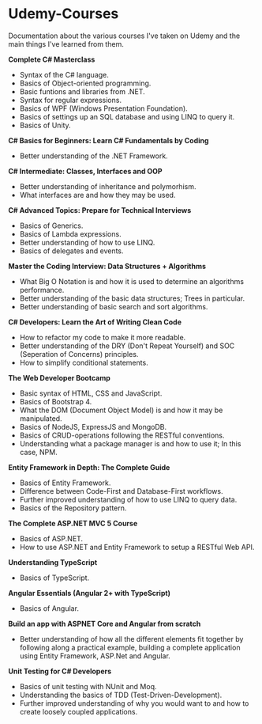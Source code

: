 # Udemy-Courses
Documentation about the various courses I've taken on Udemy and the main things I've learned from them.

**Complete C# Masterclass**
- Syntax of the C# language.
- Basics of Object-oriented programming.
- Basic funtions and libraries from .NET.
- Syntax for regular expressions.
- Basics of WPF (Windows Presentation Foundation).
- Basics of settings up an SQL database and using LINQ to query it.
- Basics of Unity.

**C# Basics for Beginners: Learn C# Fundamentals by Coding**
- Better understanding of the .NET Framework.

**C# Intermediate: Classes, Interfaces and OOP**
- Better understanding of inheritance and polymorhism.
- What interfaces are and how they may be used.

**C# Advanced Topics: Prepare for Technical Interviews**
- Basics of Generics.
- Basics of Lambda expressions.
- Better understanding of how to use LINQ.
- Basics of delegates and events.

**Master the Coding Interview: Data Structures + Algorithms**
- What Big O Notation is and how it is used to determine an algorithms performance.
- Better understanding of the basic data structures; Trees in particular.
- Better understanding of basic search and sort algorithms.

**C# Developers: Learn the Art of Writing Clean Code**
- How to refactor my code to make it more readable.
- Better understanding of the DRY (Don't Repeat Yourself) and SOC (Seperation of Concerns) principles.
- How to simplify conditional statements.

**The Web Developer Bootcamp**
- Basic syntax of HTML, CSS and JavaScript.
- Basics of Bootstrap 4.
- What the DOM (Document Object Model) is and how it may be manipulated.
- Basics of NodeJS, ExpressJS and MongoDB.
- Basics of CRUD-operations following the RESTful conventions.
- Understanding what a package manager is and how to use it; In this case, NPM.

**Entity Framework in Depth: The Complete Guide**
- Basics of Entity Framework.
- Difference between Code-First and Database-First workflows.
- Further improved understanding of how to use LINQ to query data.
- Basics of the Repository pattern.

**The Complete ASP.NET MVC 5 Course**
- Basics of ASP.NET.
- How to use ASP.NET and Entity Framework to setup a RESTful Web API.

**Understanding TypeScript**
- Basics of TypeScript.

**Angular Essentials (Angular 2+ with TypeScript)**
- Basics of Angular.

**Build an app with ASPNET Core and Angular from scratch**
- Better understanding of how all the different elements fit together by following along a practical example, building a complete application using Entity Framework, ASP.Net and Angular.

**Unit Testing for C# Developers**
- Basics of unit testing with NUnit and Moq. 
- Understanding the basics of TDD (Test-Driven-Development).
- Further improved understanding of why you would want to and how to create loosely coupled applications.
